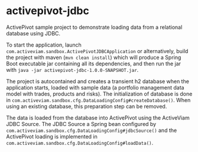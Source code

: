 # activepivot-jdbc
ActivePivot sample project to demonstrate loading data from a relational database using JDBC.

To start the application, launch `com.activeviam.sandbox.ActivePivotJDBCApplication` or alternatively, build the project with maven (`mvn clean install`) which will produce a Spring Boot executable jar containing all its dependencies, and then run the jar with `java -jar activepivot-jdbc-1.0.0-SNAPSHOT.jar`.

The project is autocontained and creates a transient h2 database when the application starts, loaded with sample data (a portfolio management data model with trades, products and risks). The initialization of database is done in `com.activeviam.sandbox.cfg.DataLoadingConfig#createDatabase()`. When using an existing database, this preparation step can be removed.

The data is loaded from the database into ActivePivot using the ActiveViam JDBC Source. The JDBC Source a Spring bean configured by `com.activeviam.sandbox.cfg.DataLoadingConfig#jdbcSource()` and the ActivePivot loading is implemented in `com.activeviam.sandbox.cfg.DataLoadingConfig#loadData()`.
